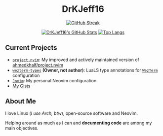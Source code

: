 <div align="center">

# DrKJeff16

[![GitHub Streak](https://streak-stats.demolab.com?user=DrKJeff16&theme=tokyonight&hide_border=true&short_numbers=true)](https://git.io/streak-stats)

[![DrKJeff16's GitHub Stats](https://github-readme-stats.vercel.app/api?username=DrKJeff16&show_icons=true&hide=stars&show=reviews,prs_merged,prs_merged_percentage&theme=tokyonight)](https://github.com/DrKJeff16)
[![Top Langs](https://github-readme-stats.vercel.app/api/top-langs/?username=DrKJeff16&hide=html&show_icons=true&theme=tokyonight)](https://github.com/DrKJeff16)

</div>

## Current Projects

- [`project.nvim`](https://github.com/DrKJeff16/project.nvim): My improved and actively maintained version of [ahmedkhalf/project.nvim](https://github.com/ahmedkhalf/project.nvim)
- [`wezterm-types`](https://github.com/DrKJeff16/wezterm-types) **(Owner, not author)**: LuaLS type annotations for [`WezTerm`](https://github.com/wezterm/wezterm) configuration
- [`Jnvim`](https://github.com/DrKJeff16/Jnvim): My personal Neovim configuration
- [My Gists](https://gist.github.com/DrKJeff16)

## About Me

I love Linux (_I use Arch, btw_), open-source software and Neovim.

Helping around as much as I can and **documenting code** are among my main objectives.
